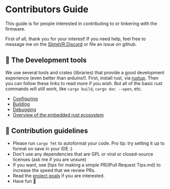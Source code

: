 # Contributors Guide
This guide is for people interested in contributing to or tinkering with the firmware.

First of all, thank you for your interest! If you need help, feel free to message me on
the [SlimeVR Discord][Discord] or file an issue on github.


## 🔨 The Development tools
We use several tools and crates (libraries) that provide a good development experience
(even better than arduino!). First, install rust, via [rustup]. Then you can follow
these links to read more if you wish. But all of the basic rust commands will still
work, like `cargo build`, `cargo doc --open`, etc.

* [Configuring](Configuring.md)
* [Building](Building.md)
* [Debugging](Debugging.md)
* [Overview of the embedded rust ecosystem](Ecosystem.md)


## 📝 Contribution guidelines
* Please run `cargo fmt` to autoformat your code. Pro tip: try setting it up to format
  on save in your IDE :)
* Don't use any dependencies that are GPL or viral or closed-source licenses (ask me if
  you are unsure)
* If you want, see [tips for making a simple PR](Pull Request Tips.md) to increase the
  speed that we review PRs.
* Read the [project goals](Goals.md) if you are interested.
* Have fun 🦀


[Discord]: https://discord.com/channels/817184208525983775/1025861916805050409
[Rustup]: https://rustup.rs

